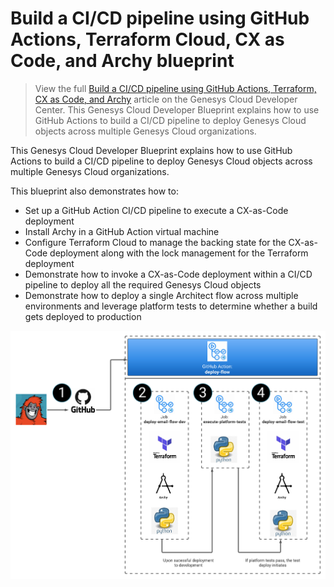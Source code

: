 # Build a CI/CD pipeline using GitHub Actions, Terraform Cloud, CX as Code, and Archy blueprint

> View the full [Build a CI/CD pipeline using GitHub Actions, Terraform, CX as Code, and Archy](https://developer.mypurecloud.com/blueprints/) article on the Genesys Cloud Developer Center. This Genesys Cloud Developer Blueprint explains how to use GitHub Actions to build a CI/CD pipeline to deploy Genesys Cloud objects across multiple Genesys Cloud organizations.  

This Genesys Cloud Developer Blueprint explains how to use GitHub Actions to build a CI/CD pipeline to deploy Genesys Cloud objects across multiple Genesys Cloud organizations.

This blueprint also demonstrates how to:

* Set up a GitHub Action CI/CD pipeline to execute a CX-as-Code deployment
* Install Archy in a GitHub Action virtual machine
* Configure Terraform Cloud to manage the backing state for the CX-as-Code deployment along with the lock management for the Terraform deployment
* Demonstrate how to invoke a CX-as-Code deployment within a CI/CD pipeline to deploy all the required Genesys Cloud objects
* Demonstrate how to deploy a single Architect flow across multiple environments and leverage platform tests to determine whether a build gets deployed to production

![Build a CI/CD pipeline using GitHub Actions, Terraform Cloud, CX as Code, and Archy](blueprint/images/GitHubCICDPipeline.png "Build a CI/CD pipeline using GitHub Actions, Terraform, CX as Code, and Archy")
